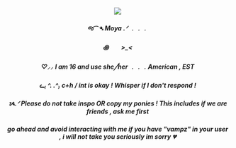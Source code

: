 <h3 align="center">

<p align="center">
<img src=https://i.pinimg.com/736x/12/27/45/1227454c78d6babb4a5ba3fcd5d10164.jpg
</p>

<p align="center">
</p>


<h5 align="center">
 જ⁀➴ Moya  .ᐟ ﹒﹒﹒
         <h5 align="center">
        ꩜　　>_<
          <h5 align="center">
          ♡⸝⸝ I am 16 and use she╱her ﹒﹒﹒American , EST
           <h5 align="center">
           ᓚ₍ ^. .^₎ c+h / int is okay ! Whisper if I don't respond !
             <h5 align="center">
              ᝰ.ᐟ Please do not take inspo OR copy my ponies ! This includes if we are friends , ask me first
             <h5 align="center">
              go ahead and avoid interacting with me if you have "vampz" in your user , i will not take you seriously im sorry 💔
</h5>


<h5 align="center">
 ‎‎ ‎

</h5>
</p>


